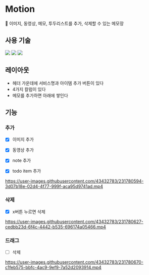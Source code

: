 # Motion
📔 이미지, 동영상, 메모, 투두리스트를 추가, 삭제할 수 있는 메모장

## 사용 기술
<img src="https://img.shields.io/badge/html-E34F26?style=for-the-badge&logo=html5&logoColor=white"> <img src="https://img.shields.io/badge/css-1572B6?style=for-the-badge&logo=css3&logoColor=white"> <img src="https://img.shields.io/badge/TypeScript-3178C6.svg?&style=for-the-badge&logo=TypeScript&logoColor=white">

## 레이아웃
- 헤더 가운데에 서비스명과 아이템 추가 버튼이 있다
- 4가지 칼럼이 있다
- 메모를 추가하면 아래에 쌓인다

## 기능
### 추가
- [X] 이미지 추가
- [X] 동영상 추가
- [X] note 추가
- [X] todo item 추가


https://user-images.githubusercontent.com/43432783/231780594-3d07b18e-02d4-4f77-999f-aca95d9741ad.mp4



### 삭제
- [X] x버튼 누르면 삭제

https://user-images.githubusercontent.com/43432783/231780627-cedbb23d-6f4c-4442-b535-696174a05466.mp4



### 드래그
- [ ] 삭제



https://user-images.githubusercontent.com/43432783/231780670-c1feb575-bbfc-4ac9-9ef9-7a52d2093914.mp4




